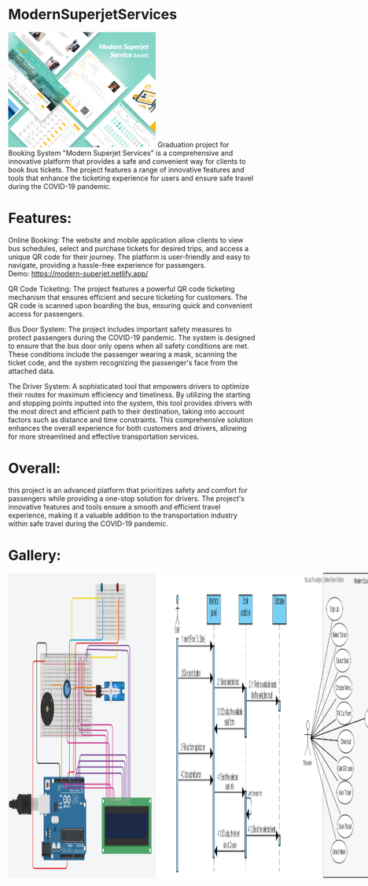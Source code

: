 # ModernSuperjetServices
<img src="https://github.com/MarimEzz/ModernSuperjetServices/blob/main/Details/2022-12-03-19-33-20.png" width="300">
Graduation project for Booking System "Modern Superjet Services" is a comprehensive and innovative platform that provides a safe and convenient way for clients to book bus tickets. The project features a range of innovative features and tools that enhance the ticketing experience for users and ensure safe travel during the COVID-19 pandemic.

# Features:

Online Booking: The website and mobile application allow clients to view bus schedules, select and purchase tickets for desired trips, and access a unique QR code for their journey. The platform is user-friendly and easy to navigate, providing a hassle-free experience for passengers.
<br>
Demo: https://modern-superjet.netlify.app/

QR Code Ticketing: The project features a powerful QR code ticketing mechanism that ensures efficient and secure ticketing for customers. The QR code is scanned upon boarding the bus, ensuring quick and convenient access for passengers.

Bus Door System: The project includes important safety measures to protect passengers during the COVID-19 pandemic. The system is designed to ensure that the bus door only opens when all safety conditions are met. These conditions include the passenger wearing a mask, scanning the ticket code, and the system recognizing the passenger's face from the attached data.

The Driver System: A sophisticated tool that empowers drivers to optimize their routes for maximum efficiency and timeliness. By utilizing the starting and stopping points inputted into the system, this tool provides drivers with the most direct and efficient path to their destination, taking into account factors such as distance and time constraints. This comprehensive solution enhances the overall experience for both customers and drivers, allowing for more streamlined and effective transportation services.

# Overall:
this project is an advanced platform that prioritizes safety and comfort for passengers while providing a one-stop solution for drivers. The project's innovative features and tools ensure a smooth and efficient travel experience, making it a valuable addition to the transportation industry within safe travel during the COVID-19 pandemic.

# Gallery:
<div style="display:flex;">
<img src="https://github.com/MarimEzz/ModernSuperjetServices/blob/main/Details/Door%20System.png" width="300">
<img src="https://github.com/MarimEzz/ModernSuperjetServices/blob/main/Details/sequnce%20diagram.png" width="300">
<img src="https://github.com/MarimEzz/ModernSuperjetServices/blob/main/Details/use%20case.png" width="300">
<img src="https://github.com/MarimEzz/ModernSuperjetServices/blob/main/Details/workflow%20embedded.png" width="300">
<img src="https://github.com/MarimEzz/ModernSuperjetServices/blob/main/Details/workflow%20web-app.png" width="300">
</div>
